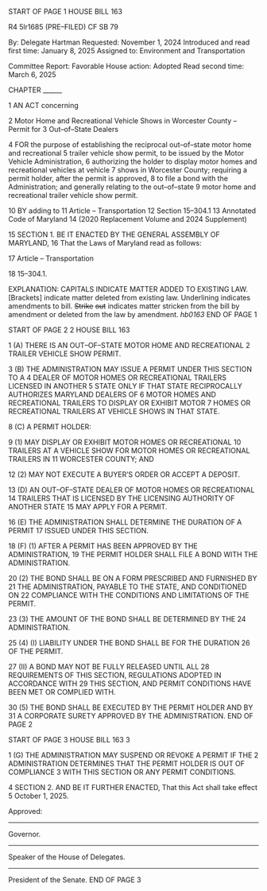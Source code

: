 START OF PAGE 1
HOUSE BILL 163

R4 5lr1685
(PRE–FILED) CF SB 79

By: Delegate Hartman
Requested: November 1, 2024
Introduced and read first time: January 8, 2025
Assigned to: Environment and Transportation

Committee Report: Favorable
House action: Adopted
Read second time: March 6, 2025

CHAPTER ______

1 AN ACT concerning

2 Motor Home and Recreational Vehicle Shows in Worcester County – Permit for
3 Out–of–State Dealers

4 FOR the purpose of establishing the reciprocal out–of–state motor home and recreational
5 trailer vehicle show permit, to be issued by the Motor Vehicle Administration,
6 authorizing the holder to display motor homes and recreational vehicles at vehicle
7 shows in Worcester County; requiring a permit holder, after the permit is approved,
8 to file a bond with the Administration; and generally relating to the out–of–state
9 motor home and recreational trailer vehicle show permit.

10 BY adding to
11 Article – Transportation
12 Section 15–304.1
13 Annotated Code of Maryland
14 (2020 Replacement Volume and 2024 Supplement)

15 SECTION 1. BE IT ENACTED BY THE GENERAL ASSEMBLY OF MARYLAND,
16 That the Laws of Maryland read as follows:

17 Article – Transportation

18 15–304.1.

EXPLANATION: CAPITALS INDICATE MATTER ADDED TO EXISTING LAW.
[Brackets] indicate matter deleted from existing law.
Underlining indicates amendments to bill.
~~Strike~~ ~~out~~ indicates matter stricken from the bill by amendment or deleted from the law by
amendment. *hb0163*
END OF PAGE 1

START OF PAGE 2
2 HOUSE BILL 163

1 (A) THERE IS AN OUT–OF–STATE MOTOR HOME AND RECREATIONAL
2 TRAILER VEHICLE SHOW PERMIT.

3 (B) THE ADMINISTRATION MAY ISSUE A PERMIT UNDER THIS SECTION TO A
4 DEALER OF MOTOR HOMES OR RECREATIONAL TRAILERS LICENSED IN ANOTHER
5 STATE ONLY IF THAT STATE RECIPROCALLY AUTHORIZES MARYLAND DEALERS OF
6 MOTOR HOMES AND RECREATIONAL TRAILERS TO DISPLAY OR EXHIBIT MOTOR
7 HOMES OR RECREATIONAL TRAILERS AT VEHICLE SHOWS IN THAT STATE.

8 (C) A PERMIT HOLDER:

9 (1) MAY DISPLAY OR EXHIBIT MOTOR HOMES OR RECREATIONAL
10 TRAILERS AT A VEHICLE SHOW FOR MOTOR HOMES OR RECREATIONAL TRAILERS IN
11 WORCESTER COUNTY; AND

12 (2) MAY NOT EXECUTE A BUYER’S ORDER OR ACCEPT A DEPOSIT.

13 (D) AN OUT–OF–STATE DEALER OF MOTOR HOMES OR RECREATIONAL
14 TRAILERS THAT IS LICENSED BY THE LICENSING AUTHORITY OF ANOTHER STATE
15 MAY APPLY FOR A PERMIT.

16 (E) THE ADMINISTRATION SHALL DETERMINE THE DURATION OF A PERMIT
17 ISSUED UNDER THIS SECTION.

18 (F) (1) AFTER A PERMIT HAS BEEN APPROVED BY THE ADMINISTRATION,
19 THE PERMIT HOLDER SHALL FILE A BOND WITH THE ADMINISTRATION.

20 (2) THE BOND SHALL BE ON A FORM PRESCRIBED AND FURNISHED BY
21 THE ADMINISTRATION, PAYABLE TO THE STATE, AND CONDITIONED ON
22 COMPLIANCE WITH THE CONDITIONS AND LIMITATIONS OF THE PERMIT.

23 (3) THE AMOUNT OF THE BOND SHALL BE DETERMINED BY THE
24 ADMINISTRATION.

25 (4) (I) LIABILITY UNDER THE BOND SHALL BE FOR THE DURATION
26 OF THE PERMIT.

27 (II) A BOND MAY NOT BE FULLY RELEASED UNTIL ALL
28 REQUIREMENTS OF THIS SECTION, REGULATIONS ADOPTED IN ACCORDANCE WITH
29 THIS SECTION, AND PERMIT CONDITIONS HAVE BEEN MET OR COMPLIED WITH.

30 (5) THE BOND SHALL BE EXECUTED BY THE PERMIT HOLDER AND BY
31 A CORPORATE SURETY APPROVED BY THE ADMINISTRATION.
END OF PAGE 2

START OF PAGE 3
HOUSE BILL 163 3

1 (G) THE ADMINISTRATION MAY SUSPEND OR REVOKE A PERMIT IF THE
2 ADMINISTRATION DETERMINES THAT THE PERMIT HOLDER IS OUT OF COMPLIANCE
3 WITH THIS SECTION OR ANY PERMIT CONDITIONS.

4 SECTION 2. AND BE IT FURTHER ENACTED, That this Act shall take effect
5 October 1, 2025.

Approved:

________________________________________________________________________________
Governor.

________________________________________________________________________________
Speaker of the House of Delegates.

________________________________________________________________________________
President of the Senate.
END OF PAGE 3